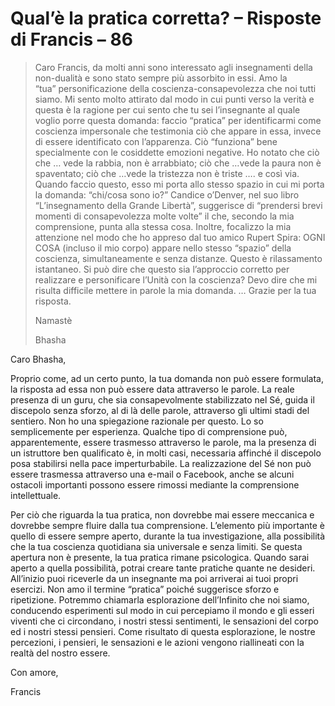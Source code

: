 # Qual’è la pratica corretta? – Risposte di Francis – 86

>Caro Francis, da molti anni sono interessato agli insegnamenti della non-dualità e sono stato sempre più assorbito in essi. Amo la “tua” personificazione della coscienza-consapevolezza che noi tutti siamo. Mi sento molto attirato dal modo in cui punti verso la verità e questa è la ragione per cui sento che tu sei l’insegnante al quale voglio porre questa domanda: faccio “pratica” per identificarmi come coscienza impersonale che testimonia ciò che appare in essa, invece di essere identificato con l’apparenza. Ciò “funziona” bene specialmente con le cosiddette emozioni negative. Ho notato che ciò che … vede la rabbia, non è arrabbiato; ciò che …vede la paura non è spaventato; ciò che …vede la tristezza non è triste …. e così via. Quando faccio questo, esso mi porta allo stesso spazio in cui mi porta la domanda: “chi/cosa sono io?” Candice o’Denver, nel suo libro “L’insegnamento della Grande Libertà”, suggerisce di “prendersi brevi momenti di consapevolezza molte volte” il che, secondo la mia comprensione, punta alla stessa cosa. Inoltre, focalizzo la mia attenzione nel modo che ho appreso dal tuo amico Rupert Spira: OGNI COSA (incluso il mio corpo) appare nello stesso “spazio” della coscienza, simultaneamente e senza distanze. Questo è rilassamento istantaneo. Si può dire che questo sia l’approccio corretto per realizzare e personificare l’Unità con la coscienza? Devo dire che mi risulta difficile mettere in parole la mia domanda. … Grazie per la tua risposta.
>
>Namastè
>
>Bhasha

Caro Bhasha,

Proprio come, ad un certo punto, la tua domanda non può essere formulata, la risposta ad essa non può essere data attraverso le parole. La reale presenza di un guru, che sia consapevolmente stabilizzato nel Sé, guida il discepolo senza sforzo, al di là delle parole, attraverso gli ultimi stadi del sentiero. Non ho una spiegazione razionale per questo. Lo so semplicemente per esperienza. Qualche tipo di comprensione può, apparentemente, essere trasmesso attraverso le parole, ma la presenza di un istruttore ben qualificato è, in molti casi, necessaria affinché il discepolo posa stabilirsi nella pace imperturbabile. La realizzazione del Sé non può essere trasmessa attraverso una e-mail o Facebook, anche se alcuni ostacoli importanti possono essere rimossi mediante la comprensione intellettuale.

Per ciò che riguarda la tua pratica, non dovrebbe mai essere meccanica e dovrebbe sempre fluire dalla tua comprensione. L’elemento più importante è quello di essere sempre aperto, durante la tua investigazione, alla possibilità che la tua coscienza quotidiana sia universale e senza limiti. Se questa apertura non è presente, la tua pratica rimane psicologica. Quando sarai aperto a quella possibilità, potrai creare tante pratiche quante ne desideri. All’inizio puoi riceverle da un insegnante ma poi arriverai ai tuoi propri esercizi. Non amo il termine “pratica” poiché suggerisce sforzo e ripetizione. Potremmo chiamarla esplorazione dell’Infinito che noi siamo, conducendo esperimenti sul modo in cui percepiamo il mondo e gli esseri viventi che ci circondano, i nostri stessi sentimenti, le sensazioni del corpo ed i nostri stessi pensieri. Come risultato di questa esplorazione, le nostre percezioni, i pensieri, le sensazioni e le azioni vengono riallineati con la realtà del nostro essere.

Con amore,

Francis

